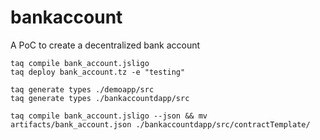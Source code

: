# bankaccount

A PoC to create a decentralized bank account

```
taq compile bank_account.jsligo
taq deploy bank_account.tz -e "testing"
```

```
taq generate types ./demoapp/src
taq generate types ./bankaccountdapp/src
```

```
taq compile bank_account.jsligo --json && mv artifacts/bank_account.json ./bankaccountdapp/src/contractTemplate/
```
